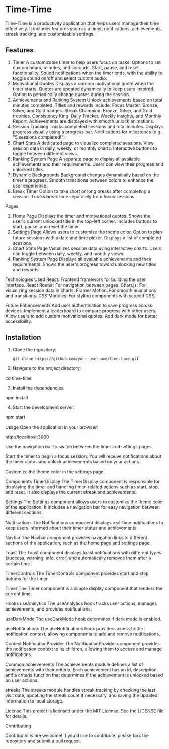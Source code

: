 # Time-Time

Time-Time is a productivity application that helps users manage their time effectively. It includes features such as a timer, notifications, achievements, streak tracking, and customizable settings.

## Features

1. Timer
A customizable timer to help users focus on tasks.
Options to set custom hours, minutes, and seconds.
Start, pause, and reset functionality.
Sound notifications when the timer ends, with the ability to toggle sound on/off and select custom audio.
2. Motivational Quotes
Displays a random motivational quote when the timer starts.
Quotes are updated dynamically to keep users inspired.
Option to periodically change quotes during the session.
3. Achievements and Ranking System
Unlock achievements based on total minutes completed.
Titles and rewards include:
Focus Master: Bronze, Silver, and Gold badges.
Streak Champion: Bronze, Silver, and Gold trophies.
Consistency King: Daily Tracker, Weekly Insights, and Monthly Report.
Achievements are displayed with smooth unlock animations.
4. Session Tracking
Tracks completed sessions and total minutes.
Displays progress visually using a progress bar.
Notifications for milestones (e.g., "5 sessions completed!").
5. Chart Stats
A dedicated page to visualize completed sessions.
View session data in daily, weekly, or monthly charts.
Interactive buttons to toggle between different views.
6. Ranking System Page
A separate page to display all available achievements and their requirements.
Users can view their progress and unlocked titles.
7. Dynamic Backgrounds
Background changes dynamically based on the timer's progress.
Smooth transitions between colors to enhance the user experience.
8. Break Timer
Option to take short or long breaks after completing a session.
Tracks break time separately from focus sessions.


Pages
1. Home Page
Displays the timer and motivational quotes.
Shows the user's current unlocked title in the top-left corner.
Includes buttons to start, pause, and reset the timer.
2. Settings Page
Allows users to customize the theme color.
Option to plan future sessions with a date and time picker.
Displays a list of completed sessions.
3. Chart Stats Page
Visualizes session data using interactive charts.
Users can toggle between daily, weekly, and monthly views.
4. Ranking System Page
Displays all available achievements and their requirements.
Shows the user's progress toward unlocking new titles and rewards.


Technologies Used
React: Frontend framework for building the user interface.
React Router: For navigation between pages.
Chart.js: For visualizing session data in charts.
Framer Motion: For smooth animations and transitions.
CSS Modules: For styling components with scoped CSS.

Future Enhancements
Add user authentication to save progress across devices.
Implement a leaderboard to compare progress with other users.
Allow users to add custom motivational quotes.
Add dark mode for better accessibility.


## Installation

1. Clone the repository:
   ```bash
   git clone https://github.com/your-username/time-time.git

2. Navigate to the project directory:

cd time-time

3. Install the dependencies:

npm install

4. Start the development server:

npm start

Usage
Open the application in your browser:

http://localhost:3000

Use the navigation bar to switch between the timer and settings pages.

Start the timer to begin a focus session. You will receive notifications about the timer status and unlock achievements based on your actions.

Customize the theme color in the settings page.

Components
TimerDisplay
The TimerDisplay component is responsible for displaying the timer and handling timer-related actions such as start, stop, and reset. It also displays the current streak and achievements.

Settings
The Settings component allows users to customize the theme color of the application. It includes a navigation bar for easy navigation between different sections.

Notifications
The Notifications component displays real-time notifications to keep users informed about their timer status and achievements.

Navbar
The Navbar component provides navigation links to different sections of the application, such as the home page and settings page.

Toast
The Toast component displays toast notifications with different types (success, warning, info, error) and automatically removes them after a certain time.

TimerControls
The TimerControls component provides start and stop buttons for the timer.

Timer
The Timer component is a simple display component that renders the current time.

Hooks
useAnalytics
The useAnalytics hook tracks user actions, manages achievements, and provides notifications.

useDarkMode
The useDarkMode hook determines if dark mode is enabled.

useNotifications
The useNotifications hook provides access to the notification context, allowing components to add and remove notifications.

Context
NotificationProvider
The NotificationProvider component provides the notification context to its children, allowing them to access and manage notifications.

Common
achievements
The achievements module defines a list of achievements with their criteria. Each achievement has an id, description, and a criteria function that determines if the achievement is unlocked based on user actions.

streaks
The streaks module handles streak tracking by checking the last visit date, updating the streak count if necessary, and saving the updated information to local storage.

License
This project is licensed under the MIT License. See the LICENSE file for details.

Contributing

Contributions are welcome! If you'd like to contribute, please fork the repository and submit a pull request.

